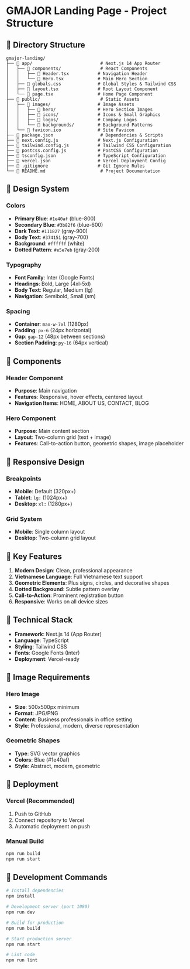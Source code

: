 # GMAJOR Landing Page - Project Structure

## 📁 Directory Structure

```
gmajor-landing/
├── 📁 app/                          # Next.js 14 App Router
│   ├── 📁 components/               # React Components
│   │   ├── 📄 Header.tsx           # Navigation Header
│   │   └── 📄 Hero.tsx             # Main Hero Section
│   ├── 📄 globals.css              # Global Styles & Tailwind CSS
│   ├── 📄 layout.tsx               # Root Layout Component
│   └── 📄 page.tsx                 # Home Page Component
├── 📁 public/                       # Static Assets
│   ├── 📁 images/                  # Image Assets
│   │   ├── 📁 hero/                # Hero Section Images
│   │   ├── 📁 icons/               # Icons & Small Graphics
│   │   ├── 📁 logos/               # Company Logos
│   │   └── 📁 backgrounds/         # Background Patterns
│   └── 📄 favicon.ico              # Site Favicon
├── 📄 package.json                  # Dependencies & Scripts
├── 📄 next.config.js               # Next.js Configuration
├── 📄 tailwind.config.js           # Tailwind CSS Configuration
├── 📄 postcss.config.js            # PostCSS Configuration
├── 📄 tsconfig.json                # TypeScript Configuration
├── 📄 vercel.json                  # Vercel Deployment Config
├── 📄 .gitignore                   # Git Ignore Rules
└── 📄 README.md                     # Project Documentation
```

## 🎨 Design System

### Colors
- **Primary Blue**: `#1e40af` (blue-800)
- **Secondary Blue**: `#3b82f6` (blue-600)
- **Dark Text**: `#111827` (gray-900)
- **Body Text**: `#374151` (gray-700)
- **Background**: `#ffffff` (white)
- **Dotted Pattern**: `#e5e7eb` (gray-200)

### Typography
- **Font Family**: Inter (Google Fonts)
- **Headings**: Bold, Large (4xl-5xl)
- **Body Text**: Regular, Medium (lg)
- **Navigation**: Semibold, Small (sm)

### Spacing
- **Container**: `max-w-7xl` (1280px)
- **Padding**: `px-6` (24px horizontal)
- **Gap**: `gap-12` (48px between sections)
- **Section Padding**: `py-16` (64px vertical)

## 🚀 Components

### Header Component
- **Purpose**: Main navigation
- **Features**: Responsive, hover effects, centered layout
- **Navigation Items**: HOME, ABOUT US, CONTACT, BLOG

### Hero Component
- **Purpose**: Main content section
- **Layout**: Two-column grid (text + image)
- **Features**: Call-to-action button, geometric shapes, image placeholder

## 📱 Responsive Design

### Breakpoints
- **Mobile**: Default (320px+)
- **Tablet**: `lg:` (1024px+)
- **Desktop**: `xl:` (1280px+)

### Grid System
- **Mobile**: Single column layout
- **Desktop**: Two-column grid layout

## 🎯 Key Features

1. **Modern Design**: Clean, professional appearance
2. **Vietnamese Language**: Full Vietnamese text support
3. **Geometric Elements**: Plus signs, circles, and decorative shapes
4. **Dotted Background**: Subtle pattern overlay
5. **Call-to-Action**: Prominent registration button
6. **Responsive**: Works on all device sizes

## 🔧 Technical Stack

- **Framework**: Next.js 14 (App Router)
- **Language**: TypeScript
- **Styling**: Tailwind CSS
- **Fonts**: Google Fonts (Inter)
- **Deployment**: Vercel-ready

## 📸 Image Requirements

### Hero Image
- **Size**: 500x500px minimum
- **Format**: JPG/PNG
- **Content**: Business professionals in office setting
- **Style**: Professional, modern, diverse representation

### Geometric Shapes
- **Type**: SVG vector graphics
- **Colors**: Blue (#1e40af)
- **Style**: Abstract, modern, geometric

## 🚀 Deployment

### Vercel (Recommended)
1. Push to GitHub
2. Connect repository to Vercel
3. Automatic deployment on push

### Manual Build
```bash
npm run build
npm run start
```

## 📝 Development Commands

```bash
# Install dependencies
npm install

# Development server (port 1080)
npm run dev

# Build for production
npm run build

# Start production server
npm run start

# Lint code
npm run lint
``` 